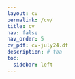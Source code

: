```yaml
---
layout: cv
permalink: /cv/
title: cv
nav: false
nav_order: 5
cv_pdf: cv-july24.df
description: # tba
toc:
  sidebar: left
---
```


